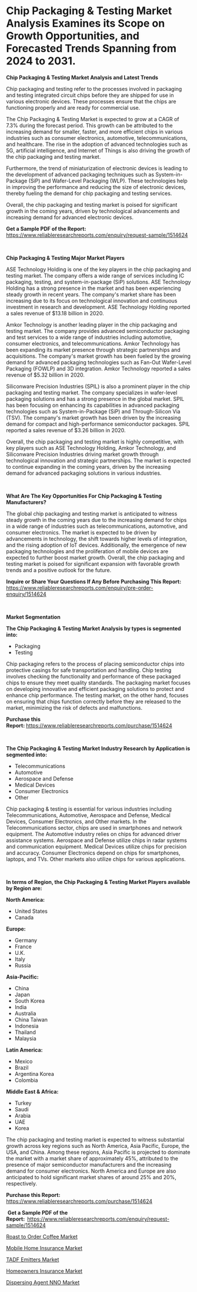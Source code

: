 <p><h1>Chip Packaging & Testing Market Analysis Examines its Scope on Growth Opportunities, and Forecasted Trends Spanning from 2024 to 2031.</h1></p><p><strong>Chip Packaging & Testing Market Analysis and Latest Trends</strong></p>
<p><p>Chip packaging and testing refer to the processes involved in packaging and testing integrated circuit chips before they are shipped for use in various electronic devices. These processes ensure that the chips are functioning properly and are ready for commercial use.</p><p>The Chip Packaging & Testing Market is expected to grow at a CAGR of 7.3% during the forecast period. This growth can be attributed to the increasing demand for smaller, faster, and more efficient chips in various industries such as consumer electronics, automotive, telecommunications, and healthcare. The rise in the adoption of advanced technologies such as 5G, artificial intelligence, and Internet of Things is also driving the growth of the chip packaging and testing market.</p><p>Furthermore, the trend of miniaturization of electronic devices is leading to the development of advanced packaging techniques such as System-in-Package (SiP) and Wafer-Level Packaging (WLP). These technologies help in improving the performance and reducing the size of electronic devices, thereby fueling the demand for chip packaging and testing services.</p><p>Overall, the chip packaging and testing market is poised for significant growth in the coming years, driven by technological advancements and increasing demand for advanced electronic devices.</p></p>
<p><strong>Get a Sample PDF of the Report:&nbsp;</strong> <a href="https://www.reliableresearchreports.com/enquiry/request-sample/1514624">https://www.reliableresearchreports.com/enquiry/request-sample/1514624</a></p>
<p>&nbsp;</p>
<p><strong>Chip Packaging & Testing Major Market Players</strong></p>
<p><p>ASE Technology Holding is one of the key players in the chip packaging and testing market. The company offers a wide range of services including IC packaging, testing, and system-in-package (SiP) solutions. ASE Technology Holding has a strong presence in the market and has been experiencing steady growth in recent years. The company's market share has been increasing due to its focus on technological innovation and continuous investment in research and development. ASE Technology Holding reported a sales revenue of $13.18 billion in 2020.</p><p>Amkor Technology is another leading player in the chip packaging and testing market. The company provides advanced semiconductor packaging and test services to a wide range of industries including automotive, consumer electronics, and telecommunications. Amkor Technology has been expanding its market presence through strategic partnerships and acquisitions. The company's market growth has been fueled by the growing demand for advanced packaging technologies such as Fan-Out Wafer-Level Packaging (FOWLP) and 3D integration. Amkor Technology reported a sales revenue of $5.32 billion in 2020.</p><p>Siliconware Precision Industries (SPIL) is also a prominent player in the chip packaging and testing market. The company specializes in wafer-level packaging solutions and has a strong presence in the global market. SPIL has been focusing on enhancing its capabilities in advanced packaging technologies such as System-in-Package (SiP) and Through-Silicon Via (TSV). The company's market growth has been driven by the increasing demand for compact and high-performance semiconductor packages. SPIL reported a sales revenue of $3.26 billion in 2020.</p><p>Overall, the chip packaging and testing market is highly competitive, with key players such as ASE Technology Holding, Amkor Technology, and Siliconware Precision Industries driving market growth through technological innovation and strategic partnerships. The market is expected to continue expanding in the coming years, driven by the increasing demand for advanced packaging solutions in various industries.</p></p>
<p>&nbsp;</p>
<p><strong>What Are The Key Opportunities For Chip Packaging & Testing Manufacturers?</strong></p>
<p><p>The global chip packaging and testing market is anticipated to witness steady growth in the coming years due to the increasing demand for chips in a wide range of industries such as telecommunications, automotive, and consumer electronics. The market is expected to be driven by advancements in technology, the shift towards higher levels of integration, and the rising adoption of IoT devices. Additionally, the emergence of new packaging technologies and the proliferation of mobile devices are expected to further boost market growth. Overall, the chip packaging and testing market is poised for significant expansion with favorable growth trends and a positive outlook for the future.</p></p>
<p><strong>Inquire or Share Your Questions If Any Before Purchasing This Report:</strong> <a href="https://www.reliableresearchreports.com/enquiry/pre-order-enquiry/1514624">https://www.reliableresearchreports.com/enquiry/pre-order-enquiry/1514624</a></p>
<p>&nbsp;</p>
<p><strong>Market Segmentation</strong></p>
<p><strong>The Chip Packaging & Testing Market Analysis by types is segmented into:</strong></p>
<p><ul><li>Packaging</li><li>Testing</li></ul></p>
<p><p>Chip packaging refers to the process of placing semiconductor chips into protective casings for safe transportation and handling. Chip testing involves checking the functionality and performance of these packaged chips to ensure they meet quality standards. The packaging market focuses on developing innovative and efficient packaging solutions to protect and enhance chip performance. The testing market, on the other hand, focuses on ensuring that chips function correctly before they are released to the market, minimizing the risk of defects and malfunctions.</p></p>
<p><strong>Purchase this Report:&nbsp;</strong><a href="https://www.reliableresearchreports.com/purchase/1514624">https://www.reliableresearchreports.com/purchase/1514624</a></p>
<p>&nbsp;</p>
<p><strong>The Chip Packaging & Testing Market Industry Research by Application is segmented into:</strong></p>
<p><ul><li>Telecommunications</li><li>Automotive</li><li>Aerospace and Defense</li><li>Medical Devices</li><li>Consumer Electronics</li><li>Other</li></ul></p>
<p><p>Chip packaging & testing is essential for various industries including Telecommunications, Automotive, Aerospace and Defense, Medical Devices, Consumer Electronics, and Other markets. In the Telecommunications sector, chips are used in smartphones and network equipment. The Automotive industry relies on chips for advanced driver assistance systems. Aerospace and Defense utilize chips in radar systems and communication equipment. Medical Devices utilize chips for precision and accuracy. Consumer Electronics depend on chips for smartphones, laptops, and TVs. Other markets also utilize chips for various applications.</p></p>
<p>&nbsp;</p>
<p><strong>In terms of Region, the Chip Packaging & Testing Market Players available by Region are:</strong></p>
<p>
    <p> <strong> North America: </strong>
        <ul>
            <li>United States</li>
            <li>Canada</li>
        </ul>
        </p> 
    <p> <strong> Europe: </strong>
        <ul>
            <li>Germany</li>
            <li>France</li>
            <li>U.K.</li>
            <li>Italy</li>
            <li>Russia</li>
        </ul>
        </p> 
    <p> <strong> Asia-Pacific: </strong>
        <ul>
            <li>China</li>
            <li>Japan</li>
            <li>South Korea</li>
            <li>India</li>
            <li>Australia</li>
            <li>China Taiwan</li>
            <li>Indonesia</li>
            <li>Thailand</li>
            <li>Malaysia</li>
        </ul>
        </p> 
    <p> <strong> Latin America: </strong>
        <ul>
            <li>Mexico</li>
            <li>Brazil</li>
            <li>Argentina Korea</li>
            <li>Colombia</li>
        </ul>
        </p> 
    <p> <strong> Middle East & Africa: </strong>
        <ul>
            <li>Turkey</li>
            <li>Saudi</li>
            <li>Arabia</li>
            <li>UAE</li>
            <li>Korea</li>
        </ul>
    </p>
    </p>
<p><p>The chip packaging and testing market is expected to witness substantial growth across key regions such as North America, Asia Pacific, Europe, the USA, and China. Among these regions, Asia Pacific is projected to dominate the market with a market share of approximately 45%, attributed to the presence of major semiconductor manufacturers and the increasing demand for consumer electronics. North America and Europe are also anticipated to hold significant market shares of around 25% and 20%, respectively.</p></p>
<p><strong>Purchase this Report: </strong><a href="https://www.reliableresearchreports.com/purchase/1514624">https://www.reliableresearchreports.com/purchase/1514624</a></p>
<p>&nbsp;<strong>Get a Sample PDF of the Report:&nbsp;&nbsp;</strong><a href="https://www.reliableresearchreports.com/enquiry/request-sample/1514624">https://www.reliableresearchreports.com/enquiry/request-sample/1514624</a></p>
<p><strong></strong></p>
<p><p><a href="https://metal-farmhouse-e95.notion.site/Roast-to-Order-Coffee-Market-Size-Furnishes-Valuable-Information-Encompassing-Market-Share-Market-T-4a673702f3fa453b91da841c0c4c5d80">Roast to Order Coffee Market</a></p><p><a href="https://crocus-run-b5a.notion.site/Global-Mobile-Home-Insurance-Market-Size-and-Market-Trends-Insights-and-Projections-from-2024-to-20-292cd0e485d54e5d93cf8dc1488514c8">Mobile Home Insurance Market</a></p><p><a href="https://view.publitas.com/reportprime-1/tadf-emitters-market-size-and-examines-its-market-scope-with-a-primary-focus-on-growth-opportunities-and-forecasted-trends-spanning-from-2024-to-2031/">TADF Emitters Market</a></p><p><a href="https://gratis-rainforest-2ca.notion.site/Homeowners-Insurance-Market-Size-Evaluating-its-Market-Trends-Growth-and-Projections-2024-2031-7905a668b8a24e3a83c7791f4a34c197">Homeowners Insurance Market</a></p><p><a href="https://view.publitas.com/reportprime-1/dispersing-agent-nno-market-research-report-provides-critical-insights-that-can-help-shape-business-development-and-investment-strategies/">Dispersing Agent NNO Market</a></p></p>